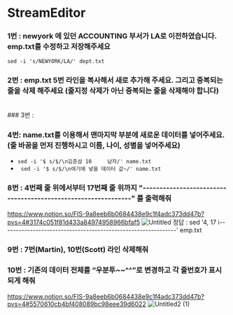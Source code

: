# StreamEditor
### 1번 : newyork 에 있던 ACCOUNTING 부서가 LA로 이전하였습니다. emp.txt를 수정하고 저장해주세요
`sed -i 's/NEWYORK/LA/' dept.txt`
<br/>
### 2번 : emp.txt 5번 라인을 복사해서 새로 추가해 주세요. 그리고 중복되는 줄을 삭제 해주세요 (줄지정 삭제가 아닌 중복되는 줄을 삭제해야 합니다)
<br/>
### 3번 : 

### 4번: name.txt를 이용해서 맨마지막 부분에 새로운 데이터를 넣어주세요. (줄 바꿈을 먼저 진행하시고 이름, 나이, 성별을 넣어주세요)
- `sed -i '$ s/$/\n김춘삼 10     남자/' name.txt`
- ` sed -i '$ s/$/\n여기에 넣을 데이터 값~/' name.txt`

### 8번 : 4번째 줄 위에서부터 17번째 줄 위까지 "--------------------------------------------------------------" 를 출력해줘
https://www.notion.so/FIS-9a8eeb6b0684438e9c1f4adc373dd47b?pvs=4#3174c051f81d433a84974958966bfaf5
![Untitled](https://github.com/JiJuOh/StreamEditor/assets/112544126/87a590d4-5ce4-4906-ac27-02d431f7fde2)
정답 : sed '4, 17 i\--------------------------------------------------------------' emp.txt
### 9번 : 7번(Martin), 10번(Scott) 라인 삭제해줘
### 10번 : 기존의 데이터 전체를 “우분투~~^^”로 변경하고 각 줄번호가 표시되게 해줘
https://www.notion.so/FIS-9a8eeb6b0684438e9c1f4adc373dd47b?pvs=4#5570610cb4bf408089bc98eee39d6022
![Untitled2 (1)](https://github.com/JiJuOh/StreamEditor/assets/112544126/8d6f9bf4-daad-430c-8afe-d059e05d41b3)
